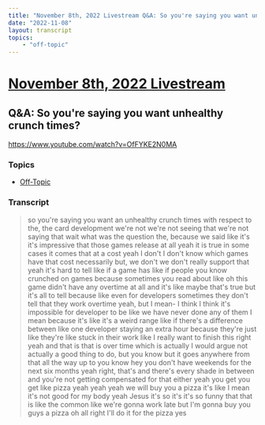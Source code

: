 ```yaml
---
title: "November 8th, 2022 Livestream Q&A: So you're saying you want unhealthy crunch times?"
date: "2022-11-08"
layout: transcript
topics:
    - "off-topic"
---
```

# [November 8th, 2022 Livestream](../2022-11-08.md)
## Q&A: So you're saying you want unhealthy crunch times?
https://www.youtube.com/watch?v=OfFYKE2N0MA

### Topics
* [Off-Topic](../topics/off-topic.md)

### Transcript

> so you're saying you want an unhealthy crunch times with respect to the, the card development we're not we're not seeing that we're not saying that wait what was the question the, because we said like it's it's impressive that those games release at all yeah it is true in some cases it comes that at a cost yeah I don't I don't know which games have that cost necessarily but, we don't we don't really support that yeah it's hard to tell like if a game has like if people you know crunched on games because sometimes you read about like oh this game didn't have any overtime at all and it's like maybe that's true but it's all to tell because like even for developers sometimes they don't tell that they work overtime yeah, but I mean- I think I think it's impossible for developer to be like we have never done any of them I mean because it's like it's a weird range like if there's a difference between like one developer staying an extra hour because they're just like they're like stuck in their work like I really want to finish this right yeah and that is that is over time which is actually I would argue not actually a good thing to do, but you know but it goes anywhere from that all the way up to you know hey you don't have weekends for the next six months yeah right, that's and there's every shade in between and you're not getting compensated for that either yeah you get you get like pizza yeah yeah yeah we will buy you a pizza it's like I mean it's not good for my body yeah Jesus it's so it's it's so funny that that is like the common like we're gonna work late but I'm gonna buy you guys a pizza oh all right I'll do it for the pizza yes
